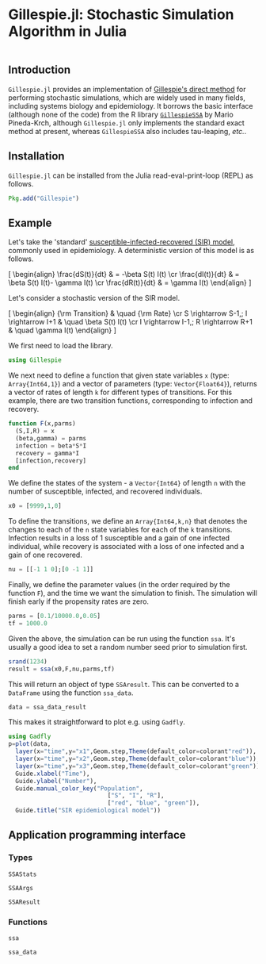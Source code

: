 # Gillespie.jl: Stochastic Simulation Algorithm in Julia

```@contents
```

## Introduction

`Gillespie.jl` provides an implementation of [Gillespie's direct method](http://en.wikipedia.org/wiki/Gillespie_algorithm) for performing stochastic simulations, which are widely used in many fields, including systems biology and epidemiology. It borrows the basic interface (although none of the code) from the R library [`GillespieSSA`](http://www.jstatsoft.org/v25/i12/paper) by Mario Pineda-Krch, although `Gillespie.jl` only implements the standard exact method at present, whereas `GillespieSSA` also includes tau-leaping, *etc.*.

## Installation

`Gillespie.jl` can be installed from the Julia read-eval-print-loop (REPL) as follows.

```julia
Pkg.add("Gillespie")
```

## Example

Let's take the 'standard' [susceptible-infected-recovered (SIR) model]((https://en.wikipedia.org/wiki/Compartmental_models_in_epidemiology#The_SIR_model_without_vital_dynamics)), commonly used in epidemiology. A deterministic version of this model is as follows.

\[
\begin{align}
\frac{dS(t)}{dt}  & = -\beta S(t) I(t) \cr
\frac{dI(t)}{dt}  & = \beta S(t) I(t)- \gamma I(t) \cr
\frac{dR(t)}{dt}  & = \gamma I(t)
\end{align}
\]

Let's consider a stochastic version of the SIR model.

\[
\begin{align}
{\rm Transition} & \quad {\rm Rate} \cr
S  \rightarrow S-1,\; I \rightarrow I+1 & \quad \beta S(t) I(t) \cr
I  \rightarrow I-1,\; R \rightarrow R+1 & \quad \gamma I(t)
\end{align}
\]

We first need to load the library.

```julia
using Gillespie
```

We next need to define a function that given state variables `x` (type: `Array{Int64,1}`) and a vector of parameters (type: `Vector{Float64}`), returns a vector of rates of length `k` for different types of transitions. For this example, there are two transition functions, corresponding to infection and recovery.

```julia
function F(x,parms)
  (S,I,R) = x
  (beta,gamma) = parms
  infection = beta*S*I
  recovery = gamma*I
  [infection,recovery]
end
```

We define the states of the system - a `Vector{Int64}` of length `n` with the number of susceptible, infected, and recovered individuals.

```julia
x0 = [9999,1,0]
```

To define the transitions, we define an `Array{Int64,k,n}` that denotes the changes to each of the `n` state variables for each of the `k` transitions. Infection results in a loss of 1 susceptible and a gain of one infected individual, while recovery is associated with a loss of one infected and a gain of one recovered.

```julia
nu = [[-1 1 0];[0 -1 1]]
```

Finally, we define the parameter values (in the order required by the function `F`), and the time we want the simulation to finish. The simulation will finish early if the propensity rates are zero.

```julia
parms = [0.1/10000.0,0.05]
tf = 1000.0
```

Given the above, the simulation can be run using the function `ssa`. It's usually a good idea to set a random number seed prior to simulation first.

```julia
srand(1234)
result = ssa(x0,F,nu,parms,tf)
```

This will return an object of type `SSAresult`. This can be converted to a `DataFrame` using the function `ssa_data`.

```julia
data = ssa_data_result
```

This makes it straightforward to plot e.g. using `Gadfly`.

```julia
using Gadfly
p=plot(data,
  layer(x="time",y="x1",Geom.step,Theme(default_color=colorant"red")),
  layer(x="time",y="x2",Geom.step,Theme(default_color=colorant"blue")),
  layer(x="time",y="x3",Geom.step,Theme(default_color=colorant"green")),
  Guide.xlabel("Time"),
  Guide.ylabel("Number"),
  Guide.manual_color_key("Population",
                            ["S", "I", "R"],
                            ["red", "blue", "green"]),
  Guide.title("SIR epidemiological model"))
```

## Application programming interface

### Types

```@docs
SSAStats
```

```@docs
SSAArgs
```

```@docs
SSAResult
```

### Functions

```@docs
ssa
```

```@docs
ssa_data
```
